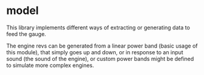 # model

This library implements different ways of extracting or generating data to feed the gauge.

The engine revs can be generated from a linear power band (basic usage of this module), that
simply goes up and down, or in response to an input sound (the sound of the engine), or custom
power bands might be defined to simulate more complex engines.

